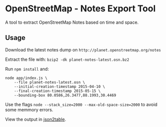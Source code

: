 # OpenStreetMap - Notes Export Tool

A tool to extract OpenStreetMap Notes based on time and space.

## Usage

Download the latest notes dump on `http://planet.openstreetmap.org/notes`

Extract the file with: `bzip2 -dk planet-notes-latest.osn.bz2`

Run `npm install` and:
```
node app/index.js \
    --file planet-notes-latest.osn \
    --initial-creation-timestamp 2015-04-10 \
    --final-creation-timestamp 2015-05-15 \
    --bounding-box 80.0586,26.3477,88.1993,30.4469
```

Use the flags `node --stack_size=2000 --max-old-space-size=2000` to avoid some memmory errors.

View the output in [json2table](http://json2table.com/).
